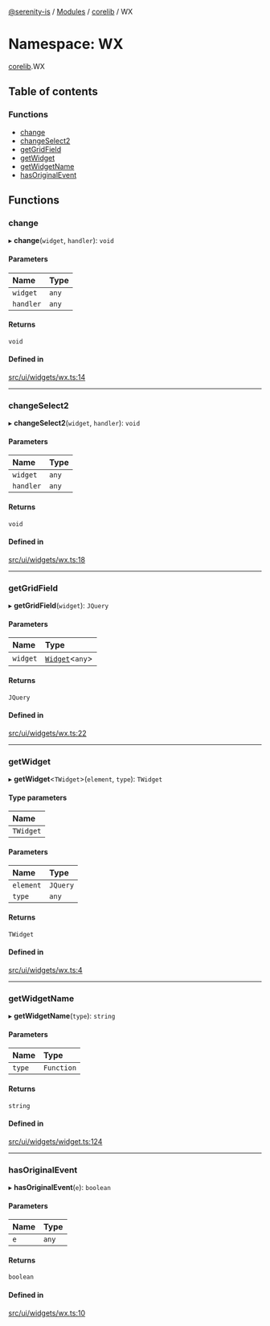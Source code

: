 [@serenity-is](../README.md) / [Modules](../modules.md) / [corelib](corelib.md) / WX

# Namespace: WX

[corelib](corelib.md).WX

## Table of contents

### Functions

- [change](corelib.WX.md#change)
- [changeSelect2](corelib.WX.md#changeselect2)
- [getGridField](corelib.WX.md#getgridfield)
- [getWidget](corelib.WX.md#getwidget)
- [getWidgetName](corelib.WX.md#getwidgetname)
- [hasOriginalEvent](corelib.WX.md#hasoriginalevent)

## Functions

### change

▸ **change**(`widget`, `handler`): `void`

#### Parameters

| Name | Type |
| :------ | :------ |
| `widget` | `any` |
| `handler` | `any` |

#### Returns

`void`

#### Defined in

[src/ui/widgets/wx.ts:14](https://github.com/serenity-is/serenity/blob/master/packages/corelib/src/ui/widgets/wx.ts#line&#x3D;14)

___

### changeSelect2

▸ **changeSelect2**(`widget`, `handler`): `void`

#### Parameters

| Name | Type |
| :------ | :------ |
| `widget` | `any` |
| `handler` | `any` |

#### Returns

`void`

#### Defined in

[src/ui/widgets/wx.ts:18](https://github.com/serenity-is/serenity/blob/master/packages/corelib/src/ui/widgets/wx.ts#line&#x3D;18)

___

### getGridField

▸ **getGridField**(`widget`): `JQuery`

#### Parameters

| Name | Type |
| :------ | :------ |
| `widget` | [`Widget`](../classes/corelib.Widget.md)<`any`\> |

#### Returns

`JQuery`

#### Defined in

[src/ui/widgets/wx.ts:22](https://github.com/serenity-is/serenity/blob/master/packages/corelib/src/ui/widgets/wx.ts#line&#x3D;22)

___

### getWidget

▸ **getWidget**<`TWidget`\>(`element`, `type`): `TWidget`

#### Type parameters

| Name |
| :------ |
| `TWidget` |

#### Parameters

| Name | Type |
| :------ | :------ |
| `element` | `JQuery` |
| `type` | `any` |

#### Returns

`TWidget`

#### Defined in

[src/ui/widgets/wx.ts:4](https://github.com/serenity-is/serenity/blob/master/packages/corelib/src/ui/widgets/wx.ts#line&#x3D;4)

___

### getWidgetName

▸ **getWidgetName**(`type`): `string`

#### Parameters

| Name | Type |
| :------ | :------ |
| `type` | `Function` |

#### Returns

`string`

#### Defined in

[src/ui/widgets/widget.ts:124](https://github.com/serenity-is/serenity/blob/master/packages/corelib/src/ui/widgets/widget.ts#line&#x3D;124)

___

### hasOriginalEvent

▸ **hasOriginalEvent**(`e`): `boolean`

#### Parameters

| Name | Type |
| :------ | :------ |
| `e` | `any` |

#### Returns

`boolean`

#### Defined in

[src/ui/widgets/wx.ts:10](https://github.com/serenity-is/serenity/blob/master/packages/corelib/src/ui/widgets/wx.ts#line&#x3D;10)
